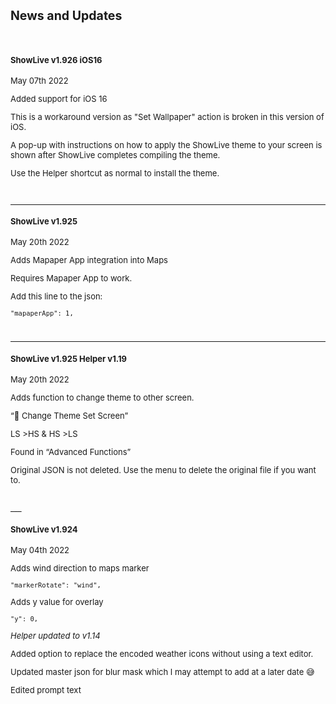 <font size="2">

## News and Updates

<br>

#### ShowLive v1.926 iOS16 
May 07th 2022


Added support for iOS 16

This is a workaround version as "Set Wallpaper" action is broken in this version of iOS.

A pop-up with instructions on how to apply the ShowLive theme to your screen is shown after ShowLive completes compiling the theme.

Use the Helper shortcut as normal to install the theme. 

<br>

---

#### ShowLive v1.925 
May 20th 2022

Adds Mapaper App integration into Maps

Requires Mapaper App to work. 

Add this line to the json:

    "mapaperApp": 1,

<br>

---

#### ShowLive v1.925  Helper v1.19 
May 20th 2022

Adds function to change theme to other screen. 

“📲 Change Theme Set Screen”

LS >HS & HS >LS

Found in “Advanced Functions”

Original JSON is not deleted. Use the menu to delete the original file if you want to. 


<br>
___

#### ShowLive v1.924
May 04th 2022

Adds wind direction to maps marker

    "markerRotate": "wind",

Adds y value for overlay 

    "y": 0,


*Helper updated to v1.14*

Added option to replace the encoded weather icons without using a text editor. 

Updated master json for blur mask which I may attempt to add at a later date 😅

Edited prompt text


<br>